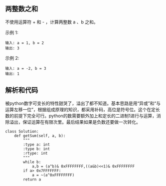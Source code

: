 ## 两整数之和

不使用运算符 + 和 - ​​​​​​​，计算两整数 ​​​​​​​a 、b ​​​​​​​之和。

示例 1:

	输入: a = 1, b = 2
	输出: 3
示例 2:

	输入: a = -2, b = 3
	输出: 1

## 解析和代码

被python数字可变长的特性甜哭了，溢出了都不知道。基本思路是用“异或”和“与运算左移一位”，根据组成原理的知识，都采用补码，高位是符号位。这个在定长数的前提下完全可行。python的数需要额外加上和定长的二进制1进行与运算，消除溢出，保证运算在有限次里。最后结果如果是负数还要做一次转化。

	class Solution:
	    def getSum(self, a, b):
	        """
	        :type a: int
	        :type b: int
	        :rtype: int
	        """
	        while b:
	            a,b = (a^b)& 0xFFFFFFFF,((a&b)<<1)& 0xFFFFFFFF
	        if a> 0x7FFFFFFF:
	            a = ~(a^0xFFFFFFFF)
	        return a
